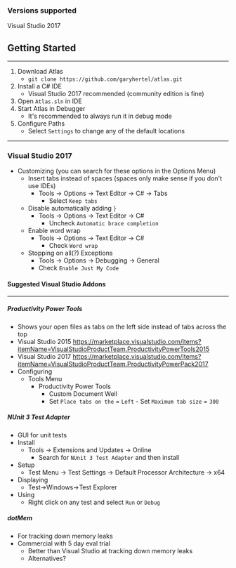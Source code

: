 


### Versions supported
Visual Studio 2017

## Getting Started
---
1. Download Atlas
    - `git clone https://github.com/garyhertel/atlas.git`
2. Install a C# IDE
   - Visual Studio 2017 recommended (community edition is fine)
3. Open `Atlas.sln` in IDE
4. Start Atlas in Debugger
    - It's recommended to always run it in debug mode
5. Configure Paths
    - Select `Settings` to change any of the default locations
    
---
### Visual Studio 2017

* Customizing (you can search for these options in the Options Menu)
  - Insert tabs instead of spaces (spaces only make sense if you don't use IDEs)
    - Tools -> Options -> Text Editor -> C# -> Tabs
	  - Select `Keep tabs`
  - Disable automatically adding `}`
	- Tools -> Options -> Text Editor -> C#
	  - Uncheck `Automatic brace completion`
  - Enable word wrap
	- Tools -> Options -> Text Editor -> C#
	  - Check `Word wrap`
  - Stopping on all(?) Exceptions
	- Tools -> Options -> Debugging -> General
	-   Check `Enable Just My Code`

#### Suggested Visual Studio Addons
---
##### Productivity Power Tools
* Shows your open files as tabs on the left side instead of tabs across the top
* Visual Studio 2015
			https://marketplace.visualstudio.com/items?itemName=VisualStudioProductTeam.ProductivityPowerTools2015
* Visual Studio 2017
			https://marketplace.visualstudio.com/items?itemName=VisualStudioProductTeam.ProductivityPowerPack2017
* Configuring
  - Tools Menu
    - Productivity Power Tools
       - Custom Document Well
       - Set `Place tabs on the` = `Left`
			 - Set `Maximum tab size` = `300`

##### NUnit 3 Test Adapter
* GUI for unit tests
* Install
  - Tools -> Extensions and Updates -> Online
    - Search for `NUnit 3 Test Adapter` and then install
* Setup
  - Test Menu -> Test Settings -> Default Processor Architecture -> x64
* Displaying
  - Test->Windows->Test Explorer
* Using
  - Right click on any test and select `Run` or `Debug`

##### dotMem
* For tracking down memory leaks
* Commercial with 5 day eval trial
  - Better than Visual Studio at tracking down memory leaks
  - Alternatives?
